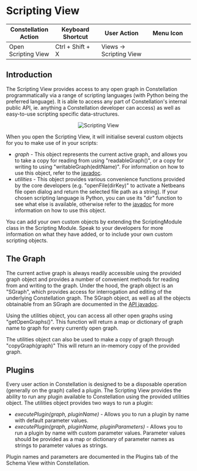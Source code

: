 # Scripting View

<table class="table table-striped">
<colgroup>
<col style="width: 25%" />
<col style="width: 25%" />
<col style="width: 25%" />
<col style="width: 25%" />
</colgroup>
<thead>
<tr class="header">
<th>Constellation Action</th>
<th>Keyboard Shortcut</th>
<th>User Action</th>
<th>Menu Icon</th>
</tr>
</thead>
<tbody>
<tr class="odd">
<td>Open Scripting View</td>
<td>Ctrl + Shift + X</td>
<td>Views -&gt; Scripting View</td>
<td><div style="text-align: center">
<img src="../constellation/CoreScriptingView/src/au/gov/asd/tac/constellation/views/scripting/docs/resources/scripting_view.png" width="16" height="16" />
</div></td>
</tr>
</tbody>
</table>

## Introduction

The Scripting View provides access to any open graph in Constellation
programmatically via a range of scripting languages (with Python being
the preferred language). It is able to access any part of
Constellation's internal public API, ie. anything a Constellation
developer can access) as well as easy-to-use scripting specific
data-structures.

<div style="text-align: center">

<img src="../constellation/CoreScriptingView/src/au/gov/asd/tac/constellation/views/scripting/docs/resources/ScriptingView.png" alt="Scripting
View" />

</div>

When you open the Scripting View, it will initialise several custom
objects for you to make use of in your scripts:

-   *graph* - This object represents the current active graph, and
    allows you to take a copy for reading from using "readableGraph()",
    or a copy for writing to using "writableGraph(editName)". For
    information on how to use this object, refer to the
    [javadoc](../constellation/CoreScriptingView/src/au/gov/asd/tac/constellation/views/scripting/docs/javadoc/graph/SGraph.md).
-   *utilities* - This object provides various convenience functions
    provided by the core developers (e.g. "openFile(dirKey)" to activate
    a Netbeans file open dialog and return the selected file path as a
    string). If your chosen scripting language is Python, you can use
    its "dir" function to see what else is available, otherwise refer to
    the
    [javadoc](../constellation/CoreScriptingView/src/au/gov/asd/tac/constellation/views/scripting/docs/javadoc/utilities/ScriptingUtilities.md)
    for more information on how to use this object.

You can add your own custom objects by extending the ScriptingModule
class in the Scripting Module. Speak to your developers for more
information on what they have added, or to include your own custom
scripting objects.

## The Graph

The current active graph is always readily accessible using the provided
graph object and provides a number of convenient methods for reading
from and writing to the graph. Under the hood, the graph object is an
"SGraph", which provides access for interrogation and editing of the
underlying Constellation graph. The SGraph object, as well as all the
objects obtainable from an SGraph are documented in the [API
javadoc](../constellation/CoreScriptingView/src/au/gov/asd/tac/constellation/views/scripting/docs/javadoc/index.md).

Using the utilities object, you can access all other open graphs using
"getOpenGraphs()". This function will return a map or dictionary of
graph name to graph for every currently open graph.

The utilities object can also be used to make a copy of graph through
"copyGraph(graph)" This will return an in-memory copy of the provided
graph.

## Plugins

Every user action in Constellation is designed to be a disposable
operation (generally on the graph) called a plugin. The Scripting View
provides the ability to run any plugin available to Constellation using
the provided utilities object. The utilities object provides two ways to
run a plugin:

-   *executePlugin(graph, pluginName)* - Allows you to run a plugin by
    name with default parameter values.
-   *executePlugin(graph, pluginName, pluginParameters)* - Allows you to
    run a plugin by name with custom parameter values. Parameter values
    should be provided as a map or dictionary of parameter names as
    strings to parameter values as strings.

Plugin names and parameters are documented in the Plugins tab of the
Schema View within Constellation.
